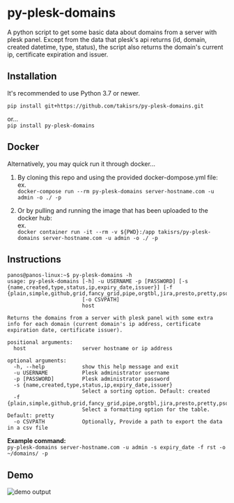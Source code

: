 # py-plesk-domains
A python script to get some basic data about domains from a server with plesk panel.
Except from the data that plesk's api returns (id, domain, created datetime, type, status), the script also returns the domain's current ip, certificate expiration and issuer.


## Installation
It's recommended to use Python 3.7 or newer.   

```pip install git+https://github.com/takisrs/py-plesk-domains.git```   

or...   
```pip install py-plesk-domains```   


## Docker
Alternatively, you may quick run it through docker...   

1. By cloning this repo and using the provided docker-dompose.yml file:   
ex.   
```docker-compose run --rm py-plesk-domains server-hostname.com -u admin -o ./ -p```  

2. Or by pulling and running the image that has been uploaded to the docker hub:   
ex.   
```docker container run -it --rm -v ${PWD}:/app takisrs/py-plesk-domains server-hostname.com -u admin -o ./ -p```   
   

## Instructions
```
panos@panos-linux:~$ py-plesk-domains -h
usage: py-plesk-domains [-h] -u USERNAME -p [PASSWORD] [-s {name,created,type,status,ip,expiry_date,issuer}] [-f {plain,simple,github,grid,fancy_grid,pipe,orgtbl,jira,presto,pretty,psql,rst,mediawiki,moinmoin,youtrack,html,latex,latex_raw,latex_booktabs,textile}]
                        [-o CSVPATH]
                        host

Returns the domains from a server with plesk panel with some extra info for each domain (current domain's ip address, certificate expiration date, certificate issuer).

positional arguments:
  host                  server hostname or ip address

optional arguments:
  -h, --help            show this help message and exit
  -u USERNAME           Plesk administrator username
  -p [PASSWORD]         Plesk administrator password
  -s {name,created,type,status,ip,expiry_date,issuer}
                        Select a sorting option. Default: created
  -f {plain,simple,github,grid,fancy_grid,pipe,orgtbl,jira,presto,pretty,psql,rst,mediawiki,moinmoin,youtrack,html,latex,latex_raw,latex_booktabs,textile}
                        Select a formatting option for the table. Default: pretty
  -o CSVPATH            Optionally, Provide a path to export the data in a csv file
```

**Example command:**  
```py-plesk-domains server-hostname.com -u admin -s expiry_date -f rst -o ~/domains/ -p```   



## Demo
![demo output](https://github.com/takisrs/py-plesk-domains/blob/main/screenshot.png?raw=true)
